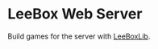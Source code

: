 # LeeBox Web Server

Build games for the server with [LeeBoxLib](https://github.com/leeOS11223/LeeboxLib).
